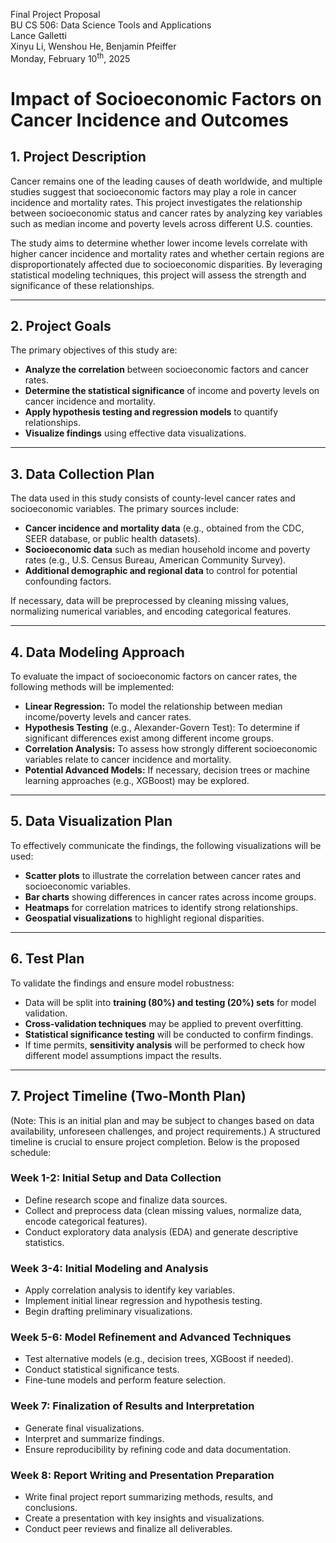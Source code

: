 Final Project Proposal<br>BU CS 506: Data Science Tools and Applications<br>Lance Galletti<br>Xinyu Li, Wenshou He, Benjamin Pfeiffer<br>Monday, February 10<sup>th</sup>, 2025

# Impact of Socioeconomic Factors on Cancer Incidence and Outcomes

## 1. Project Description

Cancer remains one of the leading causes of death worldwide, and multiple studies suggest that socioeconomic factors may play a role in cancer incidence and mortality rates. This project investigates the relationship between socioeconomic status and cancer rates by analyzing key variables such as median income and poverty levels across different U.S. counties.

The study aims to determine whether lower income levels correlate with higher cancer incidence and mortality rates and whether certain regions are disproportionately affected due to socioeconomic disparities. By leveraging statistical modeling techniques, this project will assess the strength and significance of these relationships.

---

## 2. Project Goals

The primary objectives of this study are:

- **Analyze the correlation** between socioeconomic factors and cancer rates.
- **Determine the statistical significance** of income and poverty levels on cancer incidence and mortality.
- **Apply hypothesis testing and regression models** to quantify relationships.
- **Visualize findings** using effective data visualizations.

---

## 3. Data Collection Plan

The data used in this study consists of county-level cancer rates and socioeconomic variables. The primary sources include:

- **Cancer incidence and mortality data** (e.g., obtained from the CDC, SEER database, or public health datasets).
- **Socioeconomic data** such as median household income and poverty rates (e.g., U.S. Census Bureau, American Community Survey).
- **Additional demographic and regional data** to control for potential confounding factors.

If necessary, data will be preprocessed by cleaning missing values, normalizing numerical variables, and encoding categorical features.

---

## 4. Data Modeling Approach

To evaluate the impact of socioeconomic factors on cancer rates, the following methods will be implemented:

- **Linear Regression:** To model the relationship between median income/poverty levels and cancer rates.
- **Hypothesis Testing** (e.g., Alexander-Govern Test): To determine if significant differences exist among different income groups.
- **Correlation Analysis:** To assess how strongly different socioeconomic variables relate to cancer incidence and mortality.
- **Potential Advanced Models:** If necessary, decision trees or machine learning approaches (e.g., XGBoost) may be explored.

---

## 5. Data Visualization Plan

To effectively communicate the findings, the following visualizations will be used:

- **Scatter plots** to illustrate the correlation between cancer rates and socioeconomic variables.
- **Bar charts** showing differences in cancer rates across income groups.
- **Heatmaps** for correlation matrices to identify strong relationships.
- **Geospatial visualizations** to highlight regional disparities.

---

## 6. Test Plan

To validate the findings and ensure model robustness:

- Data will be split into **training (80%) and testing (20%) sets** for model validation.
- **Cross-validation techniques** may be applied to prevent overfitting.
- **Statistical significance testing** will be conducted to confirm findings.
- If time permits, **sensitivity analysis** will be performed to check how different model assumptions impact the results.

---

## 7. Project Timeline (Two-Month Plan)

(Note: This is an initial plan and may be subject to changes based on data availability, unforeseen challenges, and project requirements.) A structured timeline is crucial to ensure project completion. Below is the proposed schedule:

### Week 1-2: Initial Setup and Data Collection
- Define research scope and finalize data sources.
- Collect and preprocess data (clean missing values, normalize data, encode categorical features).
- Conduct exploratory data analysis (EDA) and generate descriptive statistics.

### Week 3-4: Initial Modeling and Analysis
- Apply correlation analysis to identify key variables.
- Implement initial linear regression and hypothesis testing.
- Begin drafting preliminary visualizations.

### Week 5-6: Model Refinement and Advanced Techniques
- Test alternative models (e.g., decision trees, XGBoost if needed).
- Conduct statistical significance tests.
- Fine-tune models and perform feature selection.

### Week 7: Finalization of Results and Interpretation
- Generate final visualizations.
- Interpret and summarize findings.
- Ensure reproducibility by refining code and data documentation.

### Week 8: Report Writing and Presentation Preparation
- Write final project report summarizing methods, results, and conclusions.
- Create a presentation with key insights and visualizations.
- Conduct peer reviews and finalize all deliverables.
